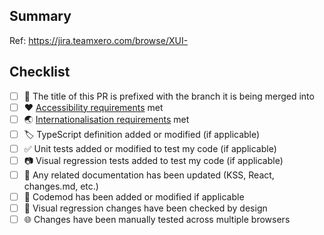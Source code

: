 ## Summary

Ref: https://jira.teamxero.com/browse/XUI-

## Checklist

- [ ] 🔀 The title of this PR is prefixed with the branch it is being merged into
- [ ] ❤️ [Accessibility requirements](https://xui.xero.com/breaking-changes/section-getting-started-accessibility-development.html) met
- [ ] 🌏 [Internationalisation requirements](https://confluence.teamxero.com/pages/viewpage.action?pageId=243505530) met
- [ ] 🏷️ TypeScript definition added or modified (if applicable)
- [ ] ✅ Unit tests added or modified to test my code (if applicable)
- [ ] 📷 Visual regression tests added to test my code (if applicable)
- [ ] 📝 Any related documentation has been updated (KSS, React, changes.md, etc.)
- [ ] 🤖 Codemod has been added or modified if applicable
- [ ] 💅 Visual regression changes have been checked by design
- [ ] 🌐 Changes have been manually tested across multiple browsers
